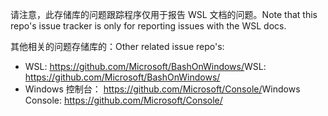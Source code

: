 <span data-ttu-id="aa95d-101">请注意，此存储库的问题跟踪程序仅用于报告 WSL 文档的问题。</span><span class="sxs-lookup"><span data-stu-id="aa95d-101">Note that this repo's issue tracker is only for reporting issues with the WSL docs.</span></span>

<span data-ttu-id="aa95d-102">其他相关的问题存储库的：</span><span class="sxs-lookup"><span data-stu-id="aa95d-102">Other related issue repo's:</span></span>

* <span data-ttu-id="aa95d-103">WSL: https://github.com/Microsoft/BashOnWindows/</span><span class="sxs-lookup"><span data-stu-id="aa95d-103">WSL: https://github.com/Microsoft/BashOnWindows/</span></span>
* <span data-ttu-id="aa95d-104">Windows 控制台： https://github.com/Microsoft/Console/</span><span class="sxs-lookup"><span data-stu-id="aa95d-104">Windows Console: https://github.com/Microsoft/Console/</span></span>
